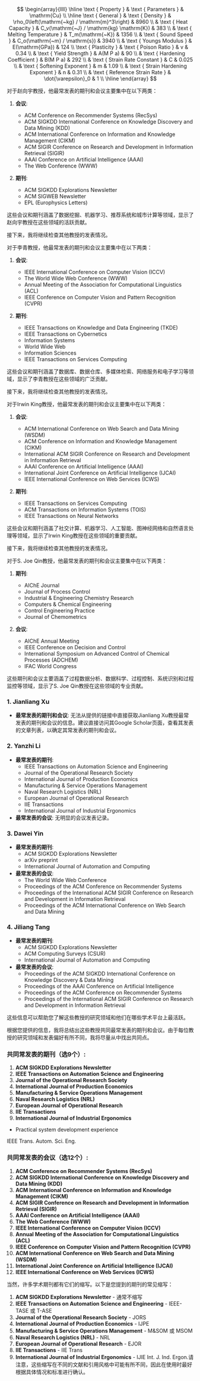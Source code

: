 $$
\begin{array}{llll}
\hline \text { Property } & \text { Parameters } & \mathrm{Cu} \\
\hline \text { General } & \text { Density } & \rho_0\left(\mathrm{~kg} / \mathrm{m}^3\right) & 8960 \\
& \text { Heat Capacity } & C_v(\mathrm{~J} / \mathrm{kg} \mathrm{K}) & 383 \\
& \text { Melting Temperature } & T_m(\mathrm{~K}) & 1356 \\
& \text { Sound Speed } & C_o(\mathrm{~m} / \mathrm{s}) & 3940 \\
& \text { Youngs Modulus } & E(\mathrm{GPa}) & 124 \\
\text { Plasticity } & \text { Poison Ratio } & v & 0.34 \\
& \text { Yield Strength } & A(M P a) & 90 \\
& \text { Hardening Coefficient } & B(M P a) & 292 \\
& \text { Strain Rate Constant } & C & 0.025 \\
& \text { Softening Exponent } & m & 1.09 \\
& \text { Strain Hardening Exponent } & n & 0.31 \\
& \text { Reference Strain Rate } & \dot{\varepsilon}_0 & 1 \\
\hline
\end{array}
$$

对于赵向宇教授，他最常发表的期刊和会议主要集中在以下两类：

1. **会议**:
   - ACM Conference on Recommender Systems (RecSys)
   - ACM SIGKDD International Conference on Knowledge Discovery and Data Mining (KDD)
   - ACM International Conference on Information and Knowledge Management (CIKM)
   - ACM SIGIR Conference on Research and Development in Information Retrieval (SIGIR)
   - AAAI Conference on Artificial Intelligence (AAAI)
   - The Web Conference (WWW)

2. **期刊**:
   - ACM SIGKDD Explorations Newsletter
   - ACM SIGWEB Newsletter
   - EPL (Europhysics Letters)

这些会议和期刊涵盖了数据挖掘、机器学习、推荐系统和城市计算等领域，显示了赵向宇教授在这些领域的活跃贡献。

接下来，我将继续检查其他教授的发表情况。

对于李青教授，他最常发表的期刊和会议主要集中在以下两类：

1. **会议**:
   - IEEE International Conference on Computer Vision (ICCV)
   - The World Wide Web Conference (WWW)
   - Annual Meeting of the Association for Computational Linguistics (ACL)
   - IEEE Conference on Computer Vision and Pattern Recognition (CVPR)

2. **期刊**:
   - IEEE Transactions on Knowledge and Data Engineering (TKDE)
   - IEEE Transactions on Cybernetics
   - Information Systems
   - World Wide Web
   - Information Sciences
   - IEEE Transactions on Services Computing

这些会议和期刊涵盖了数据库、数据仓库、多媒体检索、网络服务和电子学习等领域，显示了李青教授在这些领域的广泛贡献。

接下来，我将继续检查其他教授的发表情况。

对于Irwin King教授，他最常发表的期刊和会议主要集中在以下两类：

1. **会议**:
   - ACM International Conference on Web Search and Data Mining (WSDM)
   - ACM Conference on Information and Knowledge Management (CIKM)
   - International ACM SIGIR Conference on Research and Development in Information Retrieval
   - AAAI Conference on Artificial Intelligence (AAAI)
   - International Joint Conference on Artificial Intelligence (IJCAI)
   - IEEE International Conference on Web Services (ICWS)

2. **期刊**:
   - IEEE Transactions on Services Computing
   - ACM Transactions on Information Systems (TOIS)
   - IEEE Transactions on Neural Networks

这些会议和期刊涵盖了社交计算、机器学习、人工智能、图神经网络和自然语言处理等领域，显示了Irwin King教授在这些领域的重要贡献。

接下来，我将继续检查其他教授的发表情况。

对于S. Joe Qin教授，他最常发表的期刊和会议主要集中在以下两类：

1. **期刊**:
   - AIChE Journal
   - Journal of Process Control
   - Industrial & Engineering Chemistry Research
   - Computers & Chemical Engineering
   - Control Engineering Practice
   - Journal of Chemometrics

2. **会议**:
   - AIChE Annual Meeting
   - IEEE Conference on Decision and Control
   - International Symposium on Advanced Control of Chemical Processes (ADCHEM)
   - IFAC World Congress

这些期刊和会议主要涵盖了过程数据分析、数据科学、过程控制、系统识别和过程监控等领域，显示了S. Joe Qin教授在这些领域的专业贡献。

### 1. Jianliang Xu
- **最常发表的期刊和会议**: 无法从提供的链接中直接获取Jianliang Xu教授最常发表的期刊和会议的信息。建议直接访问其Google Scholar页面，查看其发表的文章列表，以确定其常发表的期刊和会议。

### 2. Yanzhi Li
- **最常发表的期刊**: 
  - IEEE Transactions on Automation Science and Engineering
  - Journal of the Operational Research Society
  - International Journal of Production Economics
  - Manufacturing & Service Operations Management
  - Naval Research Logistics (NRL)
  - European Journal of Operational Research
  - IIE Transactions
  - International Journal of Industrial Ergonomics
- **最常发表的会议**: 无明显的会议发表记录。

### 3. Dawei Yin
- **最常发表的期刊**: 
  - ACM SIGKDD Explorations Newsletter
  - arXiv preprint
  - International Journal of Automation and Computing
- **最常发表的会议**: 
  - The World Wide Web Conference
  - Proceedings of the ACM Conference on Recommender Systems
  - Proceedings of the International ACM SIGIR Conference on Research and Development in Information Retrieval
  - Proceedings of the ACM International Conference on Web Search and Data Mining

### 4. Jiliang Tang
- **最常发表的期刊**: 
  - ACM SIGKDD Explorations Newsletter
  - ACM Computing Surveys (CSUR)
  - International Journal of Automation and Computing
- **最常发表的会议**: 
  - Proceedings of the ACM SIGKDD International Conference on Knowledge Discovery & Data Mining
  - Proceedings of the AAAI Conference on Artificial Intelligence
  - Proceedings of the ACM Conference on Recommender Systems
  - Proceedings of the International ACM SIGIR Conference on Research and Development in Information Retrieval

这些信息可以帮助您了解这些教授的研究领域和他们在哪些学术平台上最活跃。


根据您提供的信息，我将总结出这些教授共同最常发表的期刊和会议。由于每位教授的研究领域和发表偏好有所不同，我将尽量从中找出共同点。

### 共同常发表的期刊（选9个）:
1. **ACM SIGKDD Explorations Newsletter**
2. **IEEE Transactions on Automation Science and Engineering**
3. **Journal of the Operational Research Society**
4. **International Journal of Production Economics**
5. **Manufacturing & Service Operations Management**
6. **Naval Research Logistics (NRL)**
7. **European Journal of Operational Research**
8. **IIE Transactions**
9. **International Journal of Industrial Ergonomics**


- Practical system development experience​



IEEE Trans. Autom. Sci. Eng.
### 共同常发表的会议（选12个）:
1. **ACM Conference on Recommender Systems (RecSys)**
2. **ACM SIGKDD International Conference on Knowledge Discovery and Data Mining (KDD)**
3. **ACM International Conference on Information and Knowledge Management (CIKM)**
4. **ACM SIGIR Conference on Research and Development in Information Retrieval (SIGIR)**
5. **AAAI Conference on Artificial Intelligence (AAAI)**
6. **The Web Conference (WWW)**
7. **IEEE International Conference on Computer Vision (ICCV)**
8. **Annual Meeting of the Association for Computational Linguistics (ACL)**
9. **IEEE Conference on Computer Vision and Pattern Recognition (CVPR)**
10. **ACM International Conference on Web Search and Data Mining (WSDM)**
11. **International Joint Conference on Artificial Intelligence (IJCAI)**
12. **IEEE International Conference on Web Services (ICWS)**

当然，许多学术期刊都有它们的缩写。以下是您提到的期刊的常见缩写：

1. **ACM SIGKDD Explorations Newsletter** - 通常不缩写
2. **IEEE Transactions on Automation Science and Engineering** - IEEE-TASE 或 T-ASE
3. **Journal of the Operational Research Society** - JORS
4. **International Journal of Production Economics** - IJPE
5. **Manufacturing & Service Operations Management** - M&SOM 或 MSOM
6. **Naval Research Logistics (NRL)** - NRL
7. **European Journal of Operational Research** - EJOR
8. **IIE Transactions** - IIE Trans
9. **International Journal of Industrial Ergonomics** - IJIE
Int. J. Ind. Ergon.请注意，这些缩写在不同的文献和引用风格中可能有所不同，因此在使用时最好根据具体情况和标准进行确认。